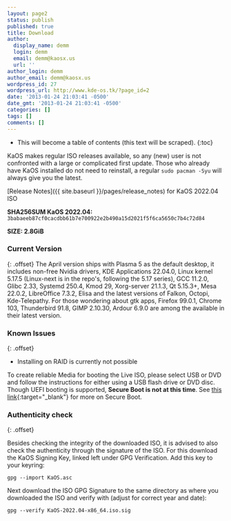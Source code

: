 ```yaml
---
layout: page2
status: publish
published: true
title: Download
author:
  display_name: demm
  login: demm
  email: demm@kaosx.us
  url: ''
author_login: demm
author_email: demm@kaosx.us
wordpress_id: 27
wordpress_url: http://www.kde-os.tk/?page_id=2
date: '2013-01-24 21:03:41 -0500'
date_gmt: '2013-01-24 21:03:41 -0500'
categories: []
tags: []
comments: []
---
```


* This will become a table of contents (this text will be scraped).
{:toc}

KaOS makes regular ISO releases available, so any (new) user is not confronted with a large or complicated first update. Those who already have KaOS installed do not need to reinstall, a regular `sudo pacman -Syu` will always give you the latest.

[Release Notes]({{ site.baseurl }}/pages/release_notes) for KaOS 2022.04 ISO

<div id="wrapper4">
<p><b>SHA256SUM KaOS 2022.04:</b> <code>3babaeeb87cf0cacdbb61b7e700922e2b490a15d2021f5f6ca5650c7b4c72d84</code></p>
<p><b>SIZE: 2.8GiB</b></p>
</div>

### Current Version
{: .offset}
The April version ships with Plasma 5 as the default desktop, it includes non-free Nvidia drivers, KDE Applications 22.04.0, Linux kernel 5.17.5 (Linux-next is in the repo's, following the 5.17 series), GCC 11.2.0, Glibc 2.33, Systemd 250.4, Kmod 29, Xorg-server 21.1.3, Qt 5.15.3+, Mesa 22.0.2, LibreOffice 7.3.2, Elisa and the latest versions of Falkon, Octopi, Kde-Telepathy.
For those wondering about gtk apps, Firefox 99.0.1, Chrome 103, Thunderbird 91.8, GIMP 2.10.30, Ardour 6.9.0 are among the available in their latest version.

### Known Issues
{: .offset}

* Installing on RAID is currently not possible

To create reliable Media for booting the Live ISO, please select USB or DVD and follow the instructions for either using a USB flash drive or DVD disc.
Though UEFI booting is supported, **Secure Boot is not at this time**.  See [this link](https://arstechnica.com/information-technology/2016/08/microsoft-secure-boot-firmware-snafu-leaks-golden-key/){:target="_blank"} for more on Secure Boot.

### Authenticity check
{: .offset}

Besides checking the integrity of the downloaded ISO, it is advised to also check the authenticity through the signature of the ISO.  For this download the KaOS Signing Key, linked left under GPG Verification.  Add this key to your keyring:
```
gpg --import KaOS.asc
```
Next download the ISO GPG Signature to the same directory as where you downloaded the ISO and verify with (adjust for correct year and date):
```
gpg --verify KaOS-2022.04-x86_64.iso.sig
```
